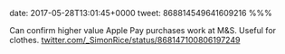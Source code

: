 date: 2017-05-28T13:01:45+0000
tweet: 868814549641609216
%%%

Can confirm higher value Apple Pay purchases work at M&amp;S. Useful for clothes. [twitter.com/\_SimonRice/status/868147100806197249](https://twitter.com/_SimonRice/status/868147100806197249)
